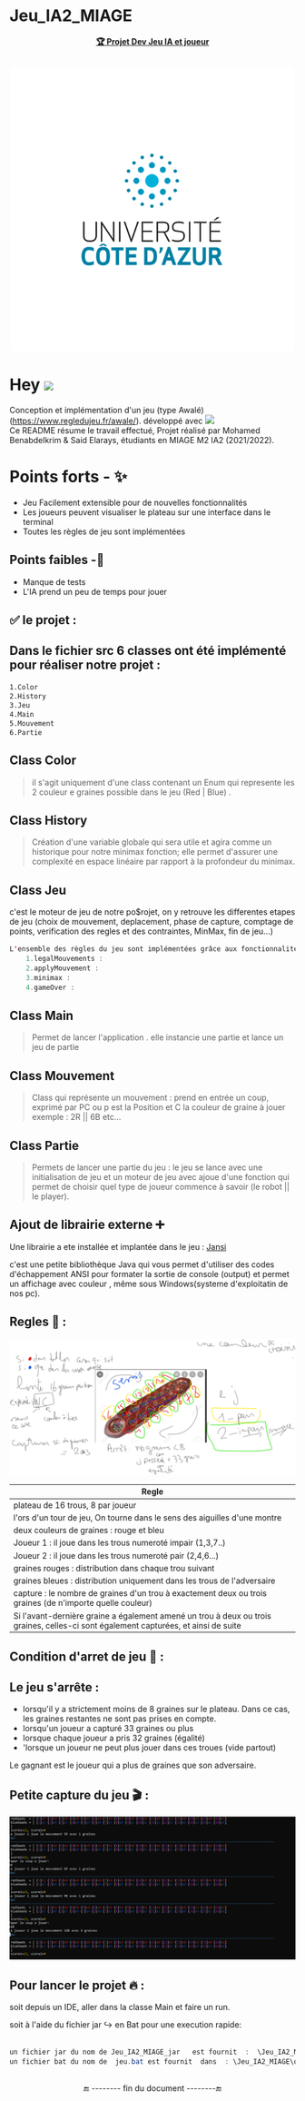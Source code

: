 # Jeu_IA2_MIAGE

<p align="center">
  <a href="#"><b>🏆 Projet Dev Jeu IA et joueur </b></a>
  <br><br>
</p>
<p align="center">
  <img  src="https://github.com/El-S-IA2/Jeu_IA2_MIAGE/blob/main/BYSCH!%20(3).png ">
</p>





# Hey  <img src="https://media.giphy.com/media/hvRJCLFzcasrR4ia7z/giphy.gif" width="25px"> <br /> 


 Conception et implémentation d'un jeu (type Awalé)(https://www.regledujeu.fr/awale/). 
 développé avec <img src="https://upload.wikimedia.org/wikipedia/fr/thumb/2/2e/Java_Logo.svg/1200px-Java_Logo.svg.png"  width="30px">  <br /> 
 Ce README résume le travail effectué,
 Projet réalisé par Mohamed Benabdelkrim & Said Elarays, étudiants en MIAGE M2 IA2 (2021/2022).
 
 # Points forts - ✨

- Jeu Facilement extensible pour de nouvelles fonctionnalités 
- Les joueurs peuvent visualiser le plateau sur une interface dans le terminal
- Toutes les règles de jeu sont implémentées


## Points faibles -🤢

- Manque de tests
- L'IA prend un peu de temps pour jouer
 
 
     
##  ✅  le projet :

## Dans le fichier src 6 classes ont été implémenté pour réaliser notre projet : 
	1.Color 
	2.History
	3.Jeu
	4.Main
	5.Mouvement
	6.Partie
	
	
	
	
## Class Color 
> il s'agit uniquement d'une class contenant un Enum qui represente les 2 couleur e graines possible dans le jeu (Red | Blue) . 

 ## Class History 
 
> Création d'une variable globale qui sera utile et agira comme un historique pour notre  minimax fonction; 
> elle permet d'assurer une complexité en espace linéaire par rapport à la profondeur du minimax.

## Class Jeu 
c'est le moteur de jeu de notre po$rojet, on y retrouve les differentes etapes de jeu (choix de mouvement, deplacement, phase de capture, comptage de points, verification des regles et des contraintes, MinMax, fin de jeu...)

```java
L'ensemble des règles du jeu sont implémentées grâce aux fonctionnalités suivantes :
	1.legalMouvements : 	
	2.applyMouvement : 
	3.minimax :  
	4.gameOver : 
```

## Class Main 
>Permet de lancer l'application . 
>elle instancie une partie et lance un jeu de partie

## Class Mouvement 
> Class qui représente un mouvement : prend en entrée un coup, exprimé par PC ou p est la Position et C la couleur de graine à jouer exemple : 2R || 6B etc...

## Class Partie 

> Permets de lancer une partie du jeu  : le jeu se lance avec  une initialisation de jeu et un moteur de jeu avec ajoue d'une fonction 
  qui permet de choisir quel type de joueur commence  à savoir (le robot || le player).
  
## Ajout de librairie externe ➕
Une librairie  a ete installée et implantée dans le jeu : [Jansi](https://github.com/fusesource/jansi)

c'est une petite bibliothèque Java qui vous permet d'utiliser des codes d'échappement ANSI pour formater la sortie de console (output) et permet un affichage avec couleur , même sous Windows(systeme d'exploitatin de nos pc).                                      

## Regles 📜 :
![alt text](https://github.com/El-S-IA2/Jeu_IA2_MIAGE/blob/main/Capture%20d%E2%80%99%C3%A9cran%202022-03-10%20153418.png?raw=true)

| Regle |
| ------ | 
| plateau de 16 trous, 8 par joueur | 
| l'ors d'un tour de jeu, On tourne dans le sens des aiguilles d'une montre |
| deux couleurs de graines : rouge et bleu | 
| Joueur 1 : il joue dans les trous numeroté impair (1,3,7..) | 
| Joueur 2 : il joue dans les trous numeroté pair (2,4,6...) |
| graines rouges  : distribution dans chaque trou suivant  | 
| graines  bleues : distribution uniquement dans les trous de l'adversaire | 
| capture : le nombre de graines d'un trou à exactement deux ou trois graines (de n'importe quelle couleur)| 
| Si l'avant-dernière graine a également amené un trou à deux ou trois graines, celles-ci sont également capturées, et ainsi de suite|

## Condition d'arret de jeu 🛑 :


## Le jeu s'arrête :
-	 lorsqu'il y a strictement moins de 8 graines sur le plateau. Dans ce cas, les graines restantes ne sont pas prises en compte.
-	 lorsqu'un joueur a capturé 33 graines ou plus
-	 lorsque chaque joueur a pris 32 graines (égalité)
-	 'lorsque un joueur ne peut plus jouer dans ces troues (vide partout)



Le gagnant est le joueur qui a plus de graines que son adversaire.

## Petite capture du jeu 🎬 :
![alt text](https://github.com/El-S-IA2/Jeu_IA2_MIAGE/blob/main/unknown.png?raw=true)



## Pour lancer le projet 🔥 :

soit depuis un IDE, aller dans la classe Main et faire un run.

soit à l'aide du fichier jar ↪️ en Bat pour une execution rapide:

```java

un fichier jar du nom de Jeu_IA2_MIAGE_jar   est fournit  :  \Jeu_IA2_MIAGE\out\artifacts\Jeu_IA2_MIAGE_jar
un fichier bat du nom de  jeu.bat est fournit  dans  : \Jeu_IA2_MIAGE\out\artifacts\Jeu_IA2_MIAGE_jar 
   
```


<p align="center">
      🔚 -------- fin du document --------🔚
</p>
               


